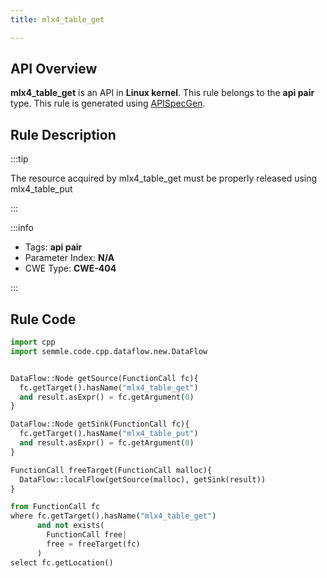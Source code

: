 ```yaml
---
title: mlx4_table_get

---
```



## API Overview
**mlx4_table_get** is an API in **Linux kernel**. This rule belongs to the **api pair** type. This rule is generated using [APISpecGen](../../tools/APISpecGen).
## Rule Description

:::tip

The resource acquired by mlx4_table_get must be properly released using mlx4_table_put

:::

:::info

- Tags: **api pair**
- Parameter Index: **N/A**
- CWE Type: **CWE-404**

:::

## Rule Code
```python
import cpp
import semmle.code.cpp.dataflow.new.DataFlow


DataFlow::Node getSource(FunctionCall fc){
  fc.getTarget().hasName("mlx4_table_get")
  and result.asExpr() = fc.getArgument(0)
}

DataFlow::Node getSink(FunctionCall fc){
  fc.getTarget().hasName("mlx4_table_put")
  and result.asExpr() = fc.getArgument(0)
}

FunctionCall freeTarget(FunctionCall malloc){
  DataFlow::localFlow(getSource(malloc), getSink(result))
}

from FunctionCall fc
where fc.getTarget().hasName("mlx4_table_get")
      and not exists(
        FunctionCall free| 
        free = freeTarget(fc)
      )
select fc.getLocation()

    
```